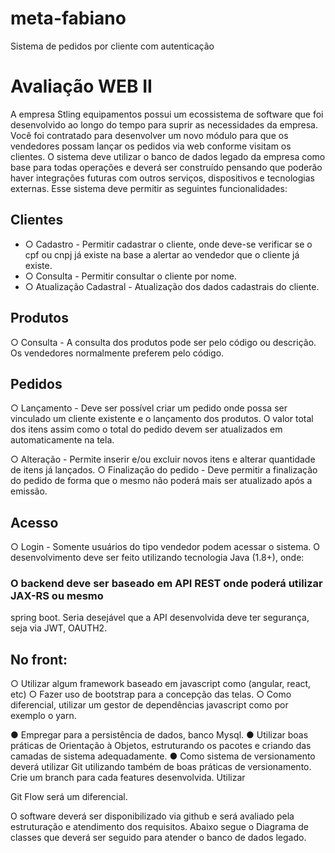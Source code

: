 # meta-fabiano
Sistema de pedidos por cliente com autenticação

# Avaliação WEB II
A empresa Stling equipamentos possui um ecossistema de software que foi desenvolvido
ao longo do tempo para suprir as necessidades da empresa.
Você foi contratado para desenvolver um novo módulo para que os vendedores possam
lançar os pedidos via web conforme visitam os clientes. O sistema deve utilizar o banco de
dados legado da empresa como base para todas operações e deverá ser construído
pensando que poderão haver integrações futuras com outros serviços, dispositivos e
tecnologias externas.
Esse sistema deve permitir as seguintes funcionalidades:

## Clientes
- ○ Cadastro - Permitir cadastrar o cliente, onde deve-se verificar se o cpf ou cnpj
já existe na base a alertar ao vendedor que o cliente já existe.
- ○ Consulta - Permitir consultar o cliente por nome.
- ○ Atualização Cadastral - Atualização dos dados cadastrais do cliente.

## Produtos
○ Consulta - A consulta dos produtos pode ser pelo código ou descrição. Os
vendedores normalmente preferem pelo código.

## Pedidos
○ Lançamento - Deve ser possível criar um pedido onde possa ser vinculado
um cliente existente e o lançamento dos produtos. O valor total dos itens
assim como o total do pedido devem ser atualizados em automaticamente na
tela.

○ Alteração - Permite inserir e/ou excluir novos itens e alterar quantidade de
itens já lançados.
○ Finalização do pedido - Deve permitir a finalização do pedido de forma que o
mesmo não poderá mais ser atualizado após a emissão.

## Acesso
○ Login - Somente usuários do tipo vendedor podem acessar o sistema.
O desenvolvimento deve ser feito utilizando tecnologia Java (1.8+), onde:

### O backend deve ser baseado em API REST onde poderá utilizar JAX-RS ou mesmo
spring boot. Seria desejável​ que a API desenvolvida deve ter segurança, seja via
JWT, OAUTH2.

## No front:
○ Utilizar algum framework baseado em javascript como (angular, react, etc)
○ Fazer uso de bootstrap para a concepção das telas.
○ Como diferencial​, utilizar um gestor de dependências javascript como por
exemplo o yarn.

● Empregar para a persistência de dados, banco Mysql.
● Utilizar boas práticas de Orientação à Objetos, estruturando os pacotes e criando
das camadas de sistema adequadamente.
● Como sistema de versionamento deverá utilizar Git utilizando também de boas
práticas de versionamento. Crie um branch para cada features desenvolvida. Utilizar

Git Flow será um diferencial.

O software deverá ser disponibilizado via github e será avaliado pela estruturação e
atendimento dos requisitos.
Abaixo segue o Diagrama de classes que deverá ser seguido para atender o banco de
dados legado.
